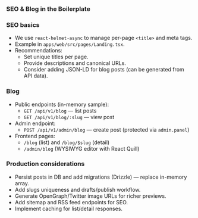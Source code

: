 ### SEO & Blog in the Boilerplate

### SEO basics

- We use `react-helmet-async` to manage per-page `<title>` and meta tags.
- Example in `apps/web/src/pages/Landing.tsx`.
- Recommendations:
  - Set unique titles per page.
  - Provide descriptions and canonical URLs.
  - Consider adding JSON-LD for blog posts (can be generated from API data).

### Blog

- Public endpoints (in-memory sample):
  - `GET /api/v1/blog` — list posts
  - `GET /api/v1/blog/:slug` — view post
- Admin endpoint:
  - `POST /api/v1/admin/blog` — create post (protected via `admin.panel`)
- Frontend pages:
  - `/blog` (list) and `/blog/$slug` (detail)
  - `/admin/blog` (WYSIWYG editor with React Quill)

### Production considerations

- Persist posts in DB and add migrations (Drizzle) — replace in-memory array.
- Add slugs uniqueness and drafts/publish workflow.
- Generate OpenGraph/Twitter image URLs for richer previews.
- Add sitemap and RSS feed endpoints for SEO.
- Implement caching for list/detail responses.
